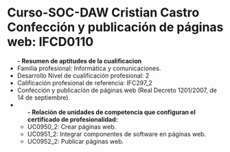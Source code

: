 # Curso-SOC-DAW Cristian Castro Confección y publicación de páginas web: IFCD0110

<p> 
<ul><b>- Resumen de aptitudes de la cualificacion</b>
<li>Familia profesional: Informática y comunicaciones.</li> 
<li>Desarrollo Nivel de cualificación profesional: 2</li> 
<li>Calificación profesional de referencia: IFC297_2</li> 
<li>Confección y publicación de páginas web (Real Decreto 1201/2007, de 14 de septiembre).</li> 
	<li>
    	<ul>
        	<b>- Relación de unidades de competencia que configuran el certificado de profesionalidad:</b> 
            <li>UC0950_2: Crear páginas web.</li>
            <li>UC0951_2: Integrar componentes de software en páginas web.</li>
            <li> UC0952_2: Publicar páginas web.</li>
</ul>
<p/> 
<br/><br/>
